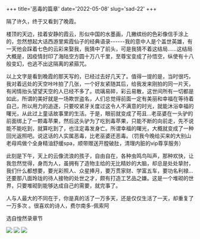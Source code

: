 +++
title='恶毒的篇章'
date='2022-05-08'
slug='sad-22'
+++

隔了许久，终于又看到了晚霞。

楼顶的天边，挂着安静的霞云，形似中国的水墨画，几撇缤纷的色彩像信手涂上的，忽然想起大话西游里紫霞仙子的经典语录------我的意中人是个盖世英雄，有一天他会踩着七色的云彩来娶我，我猜中了前头，可是我猜不着这结局......这结局大概是，因疫情封印了海陆空方圆十万八千里，至尊宝变成了孙悟空，纵使有十八般变幻，也逃不出这隔离的紧箍咒。

以上文字是看到晚霞的那天写的，已经过去好几天了。值得一提的是，当时很巧，我对着远处的天空咔咔拍了几张，一个好友紧随其后，给我发来刚拍的同一片天，有闲情抬头望望天空的人已经不多了。琉璃易碎，彩云易散，这世间所有一切都是如此，所谓的美好就是一场欺世盗名，人们总觉得前面一定有美丽和幸福在等待着自己，所以用力的追逐，只要咬紧牙关度过这令人不满意的时光，就能沐浴幸福的曙光，从此过上童话故事里的生活。于是，眼前就变成了苟且...老巫婆在一头驴的前面绑上了一颗毒苹果，然后这头驴为了吃到毒苹果，只能不断的向前走，先不说能不能吃到，就算吃到了，也注定毒发身亡。所谓幸福的曙光，大概就变成了一种回光返照吧。说这话的人实属恶毒，比老巫婆还恶毒。（罚我今晚给买来的大别山老母鸡做个全身精油舒缓spa，顺带赠送开膛破肚，清理内脏的vip尊享服务）

此刻是下午，天上的云像流浪的孩子，自由自在，各种虫鸣鸟叫声，那种欢快，让我忽然觉得，身而为人，虽拥有了造物主给的无比精妙的大脑，却总是处处挚肘，我们什么都想要，要光彩照人、众星捧月，要万贯家财、学富五车，要功名利禄...还要那八面玲珑的待人接物的处世之才，颇有打造工艺品之嫌。这是一个堆砌的世界，只要堆砌到能够达成自己的需要，就完事了。

人与人最大的不同在于，你是真的活了一万多天，还是仅仅生活了一天，却重复了一万多次 。很喜欢的诗人，费尔南多-佩索阿

选自惶然录章节

<img src="../../640.webp" />
<img src="../../640-2.webp" />
<img src="../../640-3.webp" />

